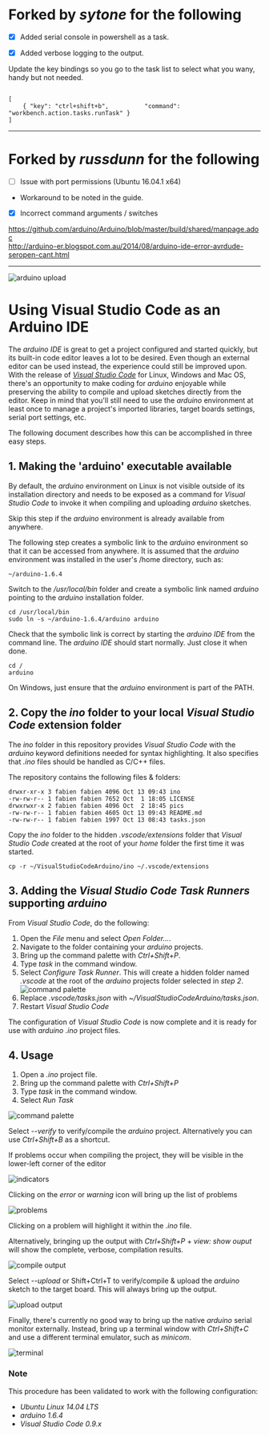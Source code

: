 # Forked by *sytone* for the following
- [x] Added serial console in powershell as a task. 
- [x] Added verbose logging to the output. 


Update the key bindings so you go to the task list to select what you wany, handy but not needed. 
```

[
    { "key": "ctrl+shift+b",          "command": "workbench.action.tasks.runTask" } 
]

```

---

# Forked by *russdunn* for the following
- [ ] Issue with port permissions (Ubuntu 16.04.1 x64)  
- Workaround to be noted in the guide.
- [x] Incorrect command arguments / switches

https://github.com/arduino/Arduino/blob/master/build/shared/manpage.adoc  
http://arduino-er.blogspot.com.au/2014/08/arduino-ide-error-avrdude-seropen-cant.html

---

![arduino upload](/pics/uploadx600.png)

# Using Visual Studio Code as an Arduino IDE

The *arduino IDE* is great to get a project configured and started quickly, but 
its built-in code editor leaves a lot to be desired. Even though an external editor
can be used instead, the experience could still be improved upon.
With the release of [*Visual Studio Code*](https://code.visualstudio.com/) for Linux,
Windows and Mac OS, there's an opportunity to make coding for *arduino* enjoyable while
preserving the ability to compile and upload sketches directly from the editor. 
Keep in mind that you'll still need to use the *arduino* environment at least once to manage
a project's imported libraries, target boards settings, serial port settings, etc.

The following document describes how this can be accomplished in three easy steps.

## 1. Making the 'arduino' executable available

By default, the *arduino* environment on Linux is not visible outside of its
installation directory and needs to be exposed as a command for *Visual Studio Code* 
to invoke it when compiling and uploading *arduino* sketches. 

Skip this step if the *arduino* environment is already available from anywhere.

The following step creates a symbolic link to the *arduino* 
environment so that it can be accessed from anywhere. It is assumed that the 
*arduino* environment was installed in the user's /home directory, such as:

```
~/arduino-1.6.4
```

Switch to the */usr/local/bin* folder and create a symbolic link named *arduino* pointing to
the *arduino* installation folder.

```
cd /usr/local/bin
sudo ln -s ~/arduino-1.6.4/arduino arduino
```

Check that the symbolic link is correct by starting the *arduino IDE* from the command line.
The *arduino IDE* should start normally. Just close it when done.

```
cd /
arduino
```

On Windows, just ensure that the *arduino* environment is part of the PATH.

## 2. Copy the *ino* folder to your local *Visual Studio Code* extension folder

The *ino* folder in this repository provides *Visual Studio Code* with the 
*arduino* keyword definitions needed for syntax highlighting. It also specifies that 
*.ino* files should be handled as C/C++ files.

The repository contains the following files & folders:

```
drwxr-xr-x 3 fabien fabien 4096 Oct 13 09:43 ino
-rw-rw-r-- 1 fabien fabien 7652 Oct  1 18:05 LICENSE
drwxrwxr-x 2 fabien fabien 4096 Oct  2 18:45 pics
-rw-rw-r-- 1 fabien fabien 4605 Oct 13 09:43 README.md
-rw-rw-r-- 1 fabien fabien 1997 Oct 13 08:43 tasks.json
```

Copy the *ino* folder to the hidden *.vscode/extensions* folder that 
*Visual Studio Code* created at the root of your *home* folder the first time it was
started.

```
cp -r ~/VisualStudioCodeArduino/ino ~/.vscode/extensions
```

## 3. Adding the *Visual Studio Code* *Task Runners* supporting *arduino*

From *Visual Studio Code*, do the following:

1. Open the *File* menu and select *Open Folder...*.
2. Navigate to the folder containing your *arduino* projects.
3. Bring up the command palette with *Ctrl+Shift+P*.
4. Type *task* in the command window.
5. Select *Configure Task Runner*. This will create a hidden folder named *.vscode* at
the root of the *arduino* projects folder selected in *step 2*. ![command palette](/pics/ConfigureTaskRunner.png)
6. Replace *.vscode/tasks.json* with *~/VisualStudioCodeArduino/tasks.json*.
7. Restart *Visual Studio Code*

The configuration of *Visual Studio Code* is now complete and it is ready for use with *arduino* 
*.ino* project files.

## 4. Usage

1. Open a *.ino* project file.
2. Bring up the command palette with *Ctrl+Shift+P*
3. Type *task* in the command window.
4. Select *Run Task*

![command palette](/pics/ArduinoTasksSelection.png)

Select *--verify* to verify/compile the *arduino* project. Alternatively you 
can use *Ctrl+Shift+B* as a shortcut.

If problems occur when compiling the project, they will be visible in the lower-left
corner of the editor

![indicators](/pics/ProblemIndicators.png)

Clicking on the *error* or *warning* icon will bring up the list of problems

![problems](/pics/problems.png)

Clicking on a problem will highlight it within the *.ino* file.

Alternatively, bringing up the output with *Ctrl+Shift+P* + *view: show ouput* will
show the complete, verbose, compilation results.

![compile output](/pics/compilex600.png)

Select *--upload* or Shift+Ctrl+T to verify/compile & upload the *arduino* sketch to the target board.
This will always bring up the output.

![upload output](/pics/uploadx600.png)

Finally, there's currently no good way to bring up the native *arduino* serial monitor externally.
Instead, bring up a terminal window with *Ctrl+Shift+C* and use a different terminal emulator,
such as *minicom*.

![terminal](/pics/terminalx600.png)

### Note

This procedure has been validated to work with the following configuration:

* *Ubuntu Linux 14.04 LTS*
* *arduino 1.6.4*
* *Visual Studio Code 0.9.x*
